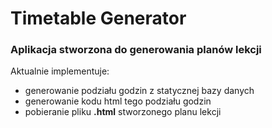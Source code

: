 # Timetable Generator

### Aplikacja stworzona do generowania planów lekcji

Aktualnie implementuje:
- generowanie podziału godzin z statycznej bazy danych
- generowanie kodu html tego podziału godzin
- pobieranie pliku <b>.html</b> stworzonego planu lekcji  


